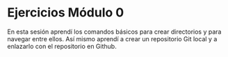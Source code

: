 # Ejercicios Módulo 0
En esta sesión aprendí los comandos básicos para crear directorios y para navegar entre ellos.
Así mismo aprendí a crear un repositorio Git local y a enlazarlo con el repositorio en Github.
